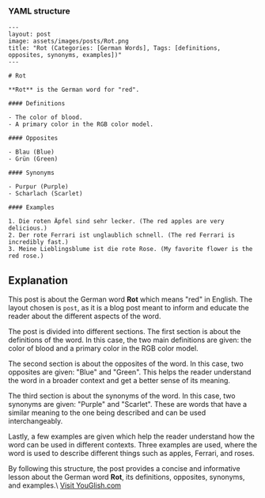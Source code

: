 ### YAML structure
```
---
layout: post
image: assets/images/posts/Rot.png
title: "Rot (Categories: [German Words], Tags: [definitions, opposites, synonyms, examples])"
---

# Rot

**Rot** is the German word for "red".

#### Definitions

- The color of blood.
- A primary color in the RGB color model.

#### Opposites

- Blau (Blue)
- Grün (Green)

#### Synonyms

- Purpur (Purple)
- Scharlach (Scarlet)

#### Examples

1. Die roten Äpfel sind sehr lecker. (The red apples are very delicious.)
2. Der rote Ferrari ist unglaublich schnell. (The red Ferrari is incredibly fast.)
3. Meine Lieblingsblume ist die rote Rose. (My favorite flower is the red rose.)
``` 

## Explanation
This post is about the German word **Rot** which means "red" in English. The layout chosen is `post`, as it is a blog post meant to inform and educate the reader about the different aspects of the word. 

The post is divided into different sections. The first section is about the definitions of the word. In this case, the two main definitions are given: the color of blood and a primary color in the RGB color model. 

The second section is about the opposites of the word. In this case, two opposites are given: "Blue" and "Green". This helps the reader understand the word in a broader context and get a better sense of its meaning.

The third section is about the synonyms of the word. In this case, two synonyms are given: "Purple" and "Scarlet". These are words that have a similar meaning to the one being described and can be used interchangeably.

Lastly, a few examples are given which help the reader understand how the word can be used in different contexts. Three examples are used, where the word is used to describe different things such as apples, Ferrari, and roses. 

By following this structure, the post provides a concise and informative lesson about the German word **Rot**, its definitions, opposites, synonyms, and examples.\ <a id="yg-widget-0" class="youglish-widget" data-query="Rot" data-lang="german" data-components="8412" data-auto-start="0" data-bkg-color="theme_light" data-title="How%20to%20pronounce%20Rot%20in%20German"  rel="nofollow" href="https://youglish.com">Visit YouGlish.com</a><script async src="https://youglish.com/public/emb/widget.js" charset="utf-8"></script>